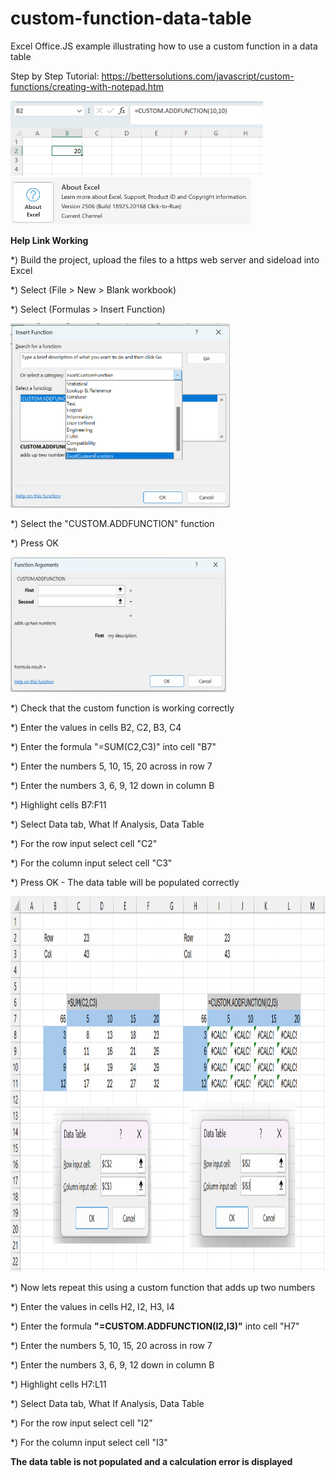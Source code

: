 # custom-function-data-table
Excel Office.JS example illustrating how to use a custom function in a data table

Step by Step Tutorial:
https://bettersolutions.com/javascript/custom-functions/creating-with-notepad.htm

<img src="/images/screenshot.png" width="404" height="120"> 

<img src="/images/version.png" width="385" height="75"> 


<B>Help Link Working</B>

*) Build the project, upload the files to a https web server and sideload into Excel

*) Select (File > New > Blank workbook)

*) Select (Formulas > Insert Function)

<img src="images/insert-function-dialog.png" width="351" height="295"> 

*) Select the "CUSTOM.ADDFUNCTION" function

*) Press OK

<img src="images/arguments-dialog-one.png" width="345" height="216"> 

*) Check that the custom function is working correctly

*) Enter the values in cells B2, C2, B3, C4

*) Enter the formula "=SUM(C2,C3)" into cell "B7"

*) Enter the numbers 5, 10, 15, 20 across in row 7

*) Enter the numbers 3, 6, 9, 12 down in column B

*) Highlight cells B7:F11

*) Select Data tab, What If Analysis, Data Table

*) For the row input select cell "C2"

*) For the column input select cell "C3"

*) Press OK - The data table will be populated correctly

<img src="images/data-tables.png" width="1000" height="600"> 

*) Now lets repeat this using a custom function that adds up two numbers

*) Enter the values in cells H2, I2, H3, I4

*) Enter the formula <B>"=CUSTOM.ADDFUNCTION(I2,I3)"</B> into cell "H7"

*) Enter the numbers 5, 10, 15, 20 across in row 7

*) Enter the numbers 3, 6, 9, 12 down in column B

*) Highlight cells H7:L11

*) Select Data tab, What If Analysis, Data Table

*) For the row input select cell "I2"

*) For the column input select cell "I3"

<B>The data table is not populated and a calculation error is displayed</B>
